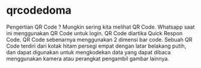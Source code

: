 # qrcodedoma
Pengertian QR Code ?
Mungkin sering kita melihat QR Code. Whatsapp saat ini menggunakan QR Code untuk login. QR
Code diartika Quick Respon Code. QR Code sebenarnya menggunakan 2 dimensi bar code.
Sebuah QR Code terdiri dari kotak hitam persegi empat dengan latar belakang putih, dan dapat
digunakan untuk mengkodekan data yang dapat dibaca menggunakan kamera atau perangkat
pengambil gambar lainnya.
